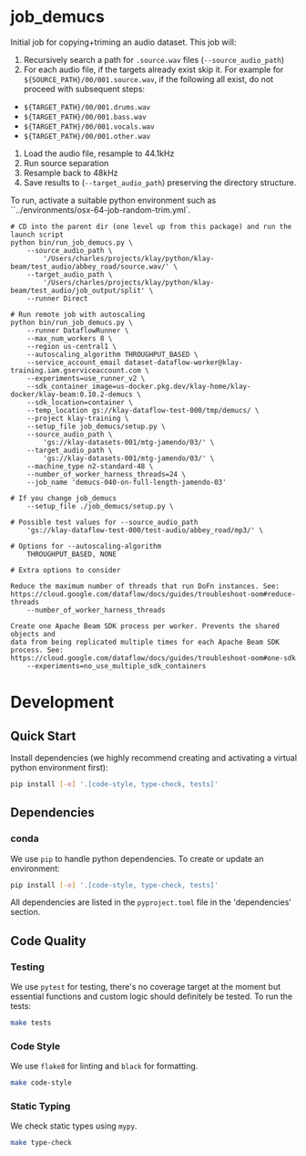 # job_demucs

Initial job for copying+triming an audio dataset. This job will:

1. Recursively search a path for `.source.wav` files (`--source_audio_path`)
1. For each audio file, if the targets already exist skip it. For example for
   `${SOURCE_PATH}/00/001.source.wav`, if the following all exist, do not
   proceed with subsequent steps:
  - `${TARGET_PATH}/00/001.drums.wav`
  - `${TARGET_PATH}/00/001.bass.wav`
  - `${TARGET_PATH}/00/001.vocals.wav`
  - `${TARGET_PATH}/00/001.other.wav`
1. Load the audio file, resample to 44.1kHz
1. Run source separation
1. Resample back to 48kHz
1. Save results to (`--target_audio_path`) preserving the directory structure.

To run, activate a suitable python environment such as
``../environments/osx-64-job-random-trim.yml`.

```
# CD into the parent dir (one level up from this package) and run the launch script
python bin/run_job_demucs.py \
    --source_audio_path \
        '/Users/charles/projects/klay/python/klay-beam/test_audio/abbey_road/source.wav/' \
    --target_audio_path \
        '/Users/charles/projects/klay/python/klay-beam/test_audio/job_output/split' \
    --runner Direct

# Run remote job with autoscaling
python bin/run_job_demucs.py \
    --runner DataflowRunner \
    --max_num_workers 8 \
    --region us-central1 \
    --autoscaling_algorithm THROUGHPUT_BASED \
    --service_account_email dataset-dataflow-worker@klay-training.iam.gserviceaccount.com \
    --experiments=use_runner_v2 \
    --sdk_container_image=us-docker.pkg.dev/klay-home/klay-docker/klay-beam:0.10.2-demucs \
    --sdk_location=container \
    --temp_location gs://klay-dataflow-test-000/tmp/demucs/ \
    --project klay-training \
    --setup_file job_demucs/setup.py \
    --source_audio_path \
        'gs://klay-datasets-001/mtg-jamendo/03/' \
    --target_audio_path \
        'gs://klay-datasets-001/mtg-jamendo/03/' \
    --machine_type n2-standard-48 \
    --number_of_worker_harness_threads=24 \
    --job_name 'demucs-040-on-full-length-jamendo-03'

# If you change job_demucs
    --setup_file ./job_demucs/setup.py \

# Possible test values for --source_audio_path
    'gs://klay-dataflow-test-000/test-audio/abbey_road/mp3/' \

# Options for --autoscaling-algorithm
    THROUGHPUT_BASED, NONE

# Extra options to consider

Reduce the maximum number of threads that run DoFn instances. See:
https://cloud.google.com/dataflow/docs/guides/troubleshoot-oom#reduce-threads
    --number_of_worker_harness_threads

Create one Apache Beam SDK process per worker. Prevents the shared objects and
data from being replicated multiple times for each Apache Beam SDK process. See:
https://cloud.google.com/dataflow/docs/guides/troubleshoot-oom#one-sdk
    --experiments=no_use_multiple_sdk_containers
```

# Development
## Quick Start
Install dependencies (we highly recommend creating and activating a virtual
python environment first):
```sh
pip install [-e] '.[code-style, type-check, tests]'
```

## Dependencies
### conda
We use `pip` to handle python dependencies.  To create or update an environment:

```sh
pip install [-e] '.[code-style, type-check, tests]'
```

All dependencies are listed in the `pyproject.toml` file in the 'dependencies'
section.

## Code Quality
### Testing
We use `pytest` for testing, there's no coverage target at the moment but
essential functions and custom logic should definitely be tested. To run the
tests:
```sh
make tests
```

### Code Style
We use `flake8` for linting and `black` for formatting.

```sh
make code-style
```

### Static Typing
We check static types using `mypy`.
```sh
make type-check
```
